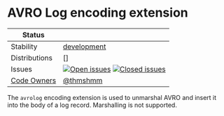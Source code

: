 # AVRO Log encoding extension

<!-- status autogenerated section -->
| Status        |           |
| ------------- |-----------|
| Stability     | [development]  |
| Distributions | [] |
| Issues        | [![Open issues](https://img.shields.io/github/issues-search/open-telemetry/opentelemetry-collector-contrib?query=is%3Aissue%20is%3Aopen%20label%3Aextension%2Favrologencoding%20&label=open&color=orange&logo=opentelemetry)](https://github.com/jacktomcat/opentelemetry-collector-contrib/issues?q=is%3Aopen+is%3Aissue+label%3Aextension%2Favrologencoding) [![Closed issues](https://img.shields.io/github/issues-search/open-telemetry/opentelemetry-collector-contrib?query=is%3Aissue%20is%3Aclosed%20label%3Aextension%2Favrologencoding%20&label=closed&color=blue&logo=opentelemetry)](https://github.com/jacktomcat/opentelemetry-collector-contrib/issues?q=is%3Aclosed+is%3Aissue+label%3Aextension%2Favrologencoding) |
| [Code Owners](https://github.com/jacktomcat/opentelemetry-collector-contrib/blob/main/CONTRIBUTING.md#becoming-a-code-owner)    | [@thmshmm](https://www.github.com/thmshmm) |

[development]: https://github.com/open-telemetry/opentelemetry-collector#development
<!-- end autogenerated section -->

The `avrolog` encoding extension is used to unmarshal AVRO and insert it into the body of a log record. Marshalling is not supported.
